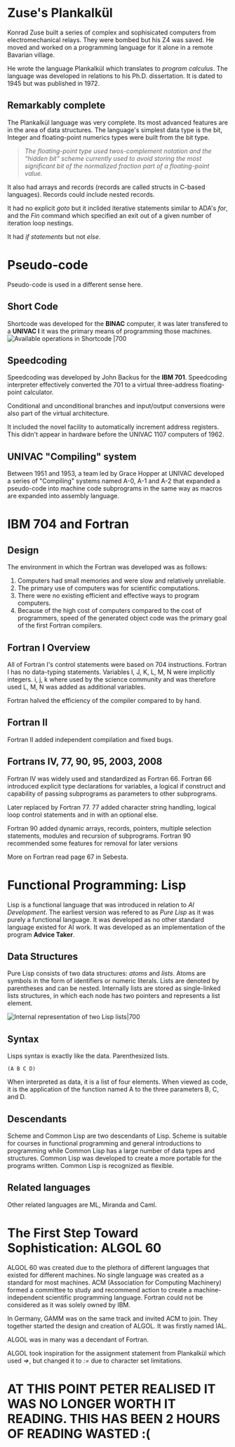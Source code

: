 # Zuse's Plankalkül
Konrad Zuse built a series of complex and sophisicated computers from electromechanical relays. They were bombed but his Z4 was saved. He moved and worked on a programming language for it alone in a remote Bavarian village.

He wrote the language Plankalkül which translates to *program calculus*. The language was developed in relations to his Ph.D. dissertation. It is dated to 1945 but was published in 1972.

## Remarkably complete
The Plankalkül language was very complete. Its most advanced features are in the area of data structures.
The language's simplest data type is the bit, Integer and floating-point numerics types were built from the bit type.

> *The floating-point type used twos-complement notation and the “hidden bit”
scheme currently used to avoid storing the most significant bit of the normalized fraction part of a floating-point value.*

It also had arrays and records (records are called structs in C-based languages).
Records could include nested records.

It had no explicit *goto* but it inclided iterative statements similar to ADA's *for*, and the *Fin* command which specified an exit out of a given number of iteration loop nestings.

It had *if statements* but not *else*.


# Pseudo-code
Pseudo-code is used in a different sense here. 
## Short Code
Shortcode was developed for the **BINAC** computer, it was later transfered to a **UNIVAC I** it was the primary means of programming those machines. 
![Available operations in Shortcode |700](Attachments/UNIVACOperations.png)


## Speedcoding
Speedcoding was developed by John Backus for the **IBM 701**.
Speedcoding interpreter effectively converted the 701 to a virtual three-address floating-point calculator.

Conditional and unconditional branches and input/output conversions were also part of the virtual architecture.

It included the novel facility to automatically increment address registers. This didn't appear in hardware before the UNIVAC 1107 computers of 1962.


## UNIVAC "Compiling" system
Between 1951 and 1953, a team led by Grace Hopper at UNIVAC developed a series of "Compiling" systems named A-0, A-1 and A-2 that expanded a pseudo-code into machine code subprograms in the same way as macros are expanded into assembly language. 

# IBM 704 and Fortran
## Design
The environment in which the Fortran was developed was as follows: 
1. Computers had small memories and were slow and relatively unreliable.
2. The primary use of computers was for scientific computations.
3. There were no existing efficient and effective ways to program computers.
4. Because of the high cost of computers compared to the cost of programmers, speed of the generated object code was the primary goal of the first Fortran compilers. 
## Fortran I Overview
All of Fortran I's control statements were based on 704 instructions.
Fortran I has no data-typing statements. Variables I, J, K, L, M, N were implicitly integers. i, j, k where used by the science community and was therefore used L, M, N was added as additional variables.

Fortran halved the efficiency of the compiler compared to by hand.
## Fortran II
Fortran II added independent compilation and fixed bugs.

## Fortrans IV, 77, 90, 95, 2003, 2008
Fortran IV was widely used and standardized as Fortran 66. 
Fortran 66 introduced explicit type declarations for variables, a logical if construct and capability of passing subprograms as parameters to other subprograms.

Later replaced by Fortran 77. 77 added character string handling, logical loop control statements and in with an optional else.

Fortran 90 added dynamic arrays, records, pointers, multiple selection statements, modules and recursion of subprograms. Fortran 90 recommended some features for removal for later versions

More on Fortran read page 67 in Sebesta.




# Functional Programming: Lisp
Lisp is a functional language that was introduced in relation to *AI Development*. The earliest version was refered to as *Pure Lisp* as it was purely a functional language. It was developed as no other standard language existed for AI work. It was developed as an implementation of the program **Advice Taker**.


## Data Structures
Pure Lisp consists of two data structures: *atoms* and *lists*. Atoms are symbols in the form of identifiers or numeric literals. Lists are denoted by parentheses and can be nested. Internally lists are stored as single-linked lists structures, in which each node has two pointers and represents a list element.

![Internal representation of two Lisp lists|700](Attachments/InternalRepresentationofTwoLispLists.png)

## Syntax
Lisps syntax is exactly like the data. Parenthesized lists. 

	(A B C D)

When interpreted as data, it is a list of four elements. When viewed as code, it
is the application of the function named A to the three parameters B, C, and D.

## Descendants
Scheme and Common Lisp are two descendants of Lisp. Scheme is suitable for courses in functional programming and general introductions to programming while Common Lisp has a large number of data types and structures. Common Lisp was developed to create a more portable for the programs written.
Common Lisp is recognized as flexible.

## Related languages
Other related languages are ML, Miranda and Caml.

# The First Step Toward Sophistication: ALGOL 60
ALGOL 60 was created due to the plethora of different languages that existed for different machines. No single language was created as a standard for most machines. ACM (Association for Computing Machinery) formed a committee to study and recommend action to create a machine-independent scientific programming language. Fortran could not be considered as it was solely owned by IBM.

In Germany, GAMM was on the same track and invited ACM to join. They together started the design and creation of ALGOL. It was firstly named IAL.


ALGOL was in many was a decendant of Fortran.

ALGOL took inspiration for the assignment statement from Plankalkül which used *=>*, but changed it to *:=* due to character set limitations.



# AT THIS POINT PETER REALISED IT WAS NO LONGER WORTH IT READING. THIS HAS BEEN 2 HOURS OF READING WASTED :(